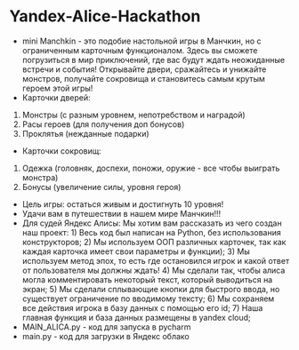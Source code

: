 # Yandex-Alice-Hackathon
* mini Manchkin - это подобие настольной игры в Манчкин, но с ограниченным карточным функционалом. Здесь вы сможете погрузиться в мир приключений, где вас будут ждать неожиданные встречи и события! Открывайте двери, сражайтесь и унижайте монстров, получайте сокровища и становитесь самым крутым героем этой игры! 
* Карточки дверей: 
1) Монстры (с разным уровнем, непотребством и наградой)
2) Расы героев (для получения доп бонусов)
3) Проклятья (нежданные подарки) 
* Карточки сокровищ:
1) Одежка (головняк, доспехи, поножи, оружие - все чтобы выиграть монстра)
2) Бонусы (увеличение силы, уровня героя)
* Цель игры: остаться живым и достигнуть 10 уровня!
* Удачи вам в путешествии в нашем мире Манчкин!!!
* Для судей Яндекс Алисы: Мы хотим вам рассказать из чего создан наш проект: 1) Весь код был написан на Python, без использования конструкторов; 2) Мы используем ООП различных карточек, так как каждая карточка имеет свои параметры и функции); 3) Мы используем метод эпох, то есть где остановился игрок и какой ответ от пользователя мы должны ждать! 4) Мы сделали так, чтобы алиса могла комментировать некоторый текст, который выводиться на экран; 5) Мы сделали сплывающие кнопки для быстрого ввода, но существует ограничение по вводимому тексту; 6) Мы сохраняем все действия игрока в базу данных с помощью его id; 7) Наша главная функция и база данных размещены в yandex cloud;
* MAIN_ALICA.py - код для запуска в pycharm
* main.py - код для загрузки в Яндекс облако
